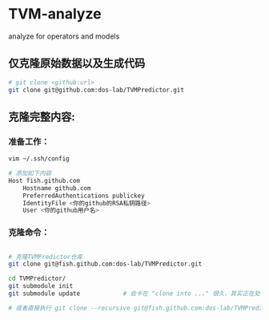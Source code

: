 # TVM-analyze
analyze for operators and models

## 仅克隆原始数据以及生成代码

```bash
# git clone <github:url>
git clone git@github.com:dos-lab/TVMPredictor.git
```

## 克隆完整内容:

### 准备工作：

``` bash
vim ~/.ssh/config

# 添加如下内容
Host fish.github.com
    Hostname github.com
    PreferredAuthentications publickey
    IdentityFile <你的github的RSA私钥路径>
    User <你的github用户名>
```

### 克隆命令：

```bash

# 克隆TVMPredictor仓库
git clone git@fish.github.com:dos-lab/TVMPredictor.git

cd TVMPredictor/
git submodule init
git submodule update            # 会卡在 "clone into ..." 很久，其实正在处理

# 或者直接执行 git clone --recursive git@fish.github.com:dos-lab/TVMPredictor.git
```
